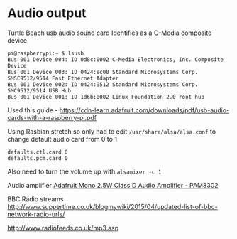 Audio output
============

Turtle Beach usb audio sound card
Identifies as a C-Media composite device

```
pi@raspberrypi:~ $ lsusb
Bus 001 Device 004: ID 0d8c:0002 C-Media Electronics, Inc. Composite Device
Bus 001 Device 003: ID 0424:ec00 Standard Microsystems Corp. SMSC9512/9514 Fast Ethernet Adapter
Bus 001 Device 002: ID 0424:9512 Standard Microsystems Corp. SMC9512/9514 USB Hub
Bus 001 Device 001: ID 1d6b:0002 Linux Foundation 2.0 root hub
```

Used this guide -
https://cdn-learn.adafruit.com/downloads/pdf/usb-audio-cards-with-a-raspberry-pi.pdf

Using Rasbian stretch so only had to edit ```/usr/share/alsa/alsa.conf``` to change default audio card from 0 to 1

```
defaults.ctl.card 0
defaults.pcm.card 0
```

Also need to turn the volume up with ```alsamixer -c 1```

Audio amplifier [Adafruit Mono 2.5W Class D Audio Amplifier - PAM8302](https://www.adafruit.com/product/2130)

BBC Radio streams http://www.suppertime.co.uk/blogmywiki/2015/04/updated-list-of-bbc-network-radio-urls/

http://www.radiofeeds.co.uk/mp3.asp

